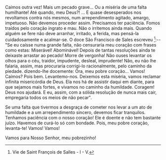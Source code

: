 
Caímos outra vez! Mais um pecado grave\... Ou a miséria de uma falta humilhante! Até quando, meu Deus?! \... E quase desesperados nos revoltamos contra nós mesmos, num arrependimento agitado, amargo, impetuoso. Não devemos proceder assim. Precisamos ter paciência. Fomos traídos pelo coração ingrato e mau. Não o irritemos ainda mais. Quando alguém se fere não deve arranhar, irritado, a ferida, mas pensá-la cuidadosamente e acalmar-se. O doce São Francisco de Sales escreveu [^1]:-- "Se eu caísse numa grande falta, não censuraria meu coração com frases como estas: Miserável! Abominável! Depois de tantas resoluções ainda te deixaste arrastar ao pecado! Morre de vergonha! Não ouses levantar os olhos para o céu, traidor, impudente, desleal, imprudente! Não, eu não lhe falaria, assim, mas procuraria corrigi-lo racionalmente, pelo caminho da piedade. dizendo-lhe docemente: Ora, meu pobre coração\... Vamos! Caímos? Pois bem. Levantemo-nos. Deixemos esta miséria, vamos reclamar infinita misericórdia de Deus. Ela nos há de assistir daqui em diante, para que sejamos mais fortes, e vivamos no caminho da humildade. Coragem! Deus nos ajudará. E eu, assim, com a sólida resolução de nunca mais cair, empregaria todos os meios de não pecar".

Se uma falta que tivermos a desgraça de cometer nos levar a um ato de humildade e a um arrependimento sincero, devemos ficar tranquilos. Tenhamos paciência com o nosso coração! Ele é doente e não tem bastante juízo. Havemos de curá-lo só com bondade. Pois, meu pobre coração, levanta-te! Vamos! Vamos!

Vamos para Nosso Senhor, meu pobrezinho!



[^1]: Vie de Saint François de Salles - I - V.